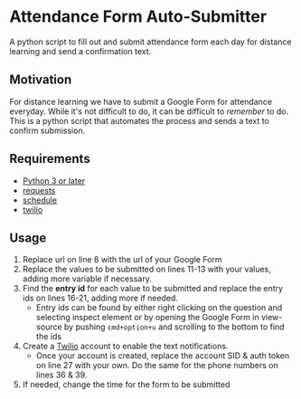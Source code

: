 # Attendance Form Auto-Submitter
 A python script to fill out and submit attendance form each day for distance learning and send a confirmation text.

## Motivation 
For distance learning we have to submit a Google Form for attendance everyday. While it's not difficult to do, it can be difficult to *remember* to do. This is a python script that automates the process and sends a text to confirm submission.

## Requirements
* [Python 3 or later](https://www.python.org/downloads/)
* [requests](https://pypi.org/project/requests/)
* [schedule](https://pypi.org/project/schedule/)
* [twilio](https://pypi.org/project/twilio/)

## Usage
1. Replace url on line 8 with the url of your Google Form
2. Replace the values to be submitted on lines 11-13 with your values, adding more variable if necessary.
3. Find the **entry id** for each value to be submitted and replace the entry ids on lines 16-21, adding more if needed.
    * Entry ids can be found by either right clicking on the question and selecting inspect element or by opening the Google Form in view-source by pushing `cmd+option+u` and scrolling to the bottom to find the ids
4. Create a [Twilio](https://www.twilio.com/) account to enable the text notifications.
    * Once your account is created, replace the account SID & auth token on line 27 with your own. Do the same for the phone numbers on lines 36 & 39.
5. If needed, change the time for the form to be submitted